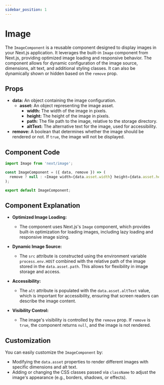 ```yaml
---
sidebar_position: 1
---
```


# Image

The `ImageComponent` is a reusable component designed to display images in your Next.js application. It leverages the built-in `Image` component from Next.js, providing optimized image loading and responsive behavior. The component allows for dynamic configuration of the image source, dimensions, alt text, and additional styling classes. It can also be dynamically shown or hidden based on the `remove` prop.

## Props

-   **data:** An object containing the image configuration.
    -   **asset:** An object representing the image asset.
        -   **width:** The width of the image in pixels.
        -   **height:** The height of the image in pixels.
        -   **path:** The file path to the image, relative to the storage directory.
        -   **altText:** The alternative text for the image, used for accessibility.
-   **remove:** A boolean that determines whether the image should be rendered or not. If `true`, the image will not be displayed.

## Component Code

```js title="src/components/availableComponents/ImageComponent.js"
import Image from 'next/image';

const ImageComponent = ({ data, remove }) => (
  remove ? null : <Image width={data.asset.width} height={data.asset.height} src={`${process.env.HOST}/storage/uploads/${data.asset.path}`} alt={data.asset.altText} className={`rounded-lg`} />
);

export default ImageComponent;
```
## Component Explanation

-   **Optimized Image Loading:**
    
    -   The component uses Next.js's `Image` component, which provides built-in optimization for loading images, including lazy loading and responsive image sizing.
-   **Dynamic Image Source:**
    
    -   The `src` attribute is constructed using the environment variable `process.env.HOST` combined with the relative path of the image stored in the `data.asset.path`. This allows for flexibility in image storage and access.
-   **Accessibility:**
    
    -   The `alt` attribute is populated with the `data.asset.altText` value, which is important for accessibility, ensuring that screen readers can describe the image content.

-   **Visibility Control:**
    
    -   The image's visibility is controlled by the `remove` prop. If `remove` is `true`, the component returns `null`, and the image is not rendered.

## Customization

You can easily customize the `ImageComponent` by:

-   Modifying the `data.asset` properties to render different images with specific dimensions and alt text.
-   Adding or changing the CSS classes passed via `className` to adjust the image's appearance (e.g., borders, shadows, or effects).